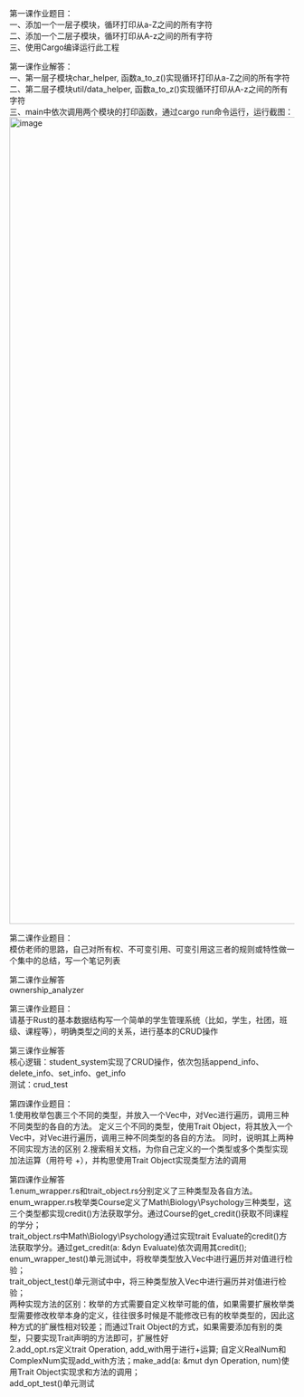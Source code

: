 第一课作业题目：  
一、添加一个一层子模块，循环打印从a-Z之间的所有字符  
二、添加一个二层子模块，循环打印从A-z之间的所有字符  
三、使用Cargo编译运行此工程  

第一课作业解答：  
一、第一层子模块char_helper, 函数a_to_z()实现循环打印从a-Z之间的所有字符    
二、第二层子模块util/data_helper, 函数a_to_z()实现循环打印从A-z之间的所有字符  
三、main中依次调用两个模块的打印函数，通过cargo run命令运行，运行截图：  
<img width="1426" alt="image" src="https://github.com/lihuineo/TinTinRustCourse/assets/161575076/d58a4bc1-1380-40b1-a058-e37ff9b81bf9">


第二课作业题目：  
模仿老师的思路，自己对所有权、不可变引用、可变引用这三者的规则或特性做一个集中的总结，写一个笔记列表

第二课作业解答  
ownership_analyzer

第三课作业题目：  
请基于Rust的基本数据结构写一个简单的学生管理系统（比如，学生，社团，班级、课程等），明确类型之间的关系，进行基本的CRUD操作  

第三课作业解答  
核心逻辑：student_system实现了CRUD操作，依次包括append_info、delete_info、set_info、get_info  
测试：crud_test

第四课作业题目：  
1.使用枚举包裹三个不同的类型，并放入一个Vec中，对Vec进行遍历，调用三种不同类型的各自的方法。
定义三个不同的类型，使用Trait Object，将其放入一个Vec中，对Vec进行遍历，调用三种不同类型的各自的方法。
同时，说明其上两种不同实现方法的区别
2.搜索相关文档，为你自己定义的一个类型或多个类型实现加法运算（用符号 +），并构思使用Trait Object实现类型方法的调用

第四课作业解答  
1.enum_wrapper.rs和trait_object.rs分别定义了三种类型及各自方法。  enum_wrapper.rs枚举类Course定义了Math\Biology\Psychology三种类型，这三个类型都实现credit()方法获取学分。通过Course的get_credit()获取不同课程的学分；  
trait_object.rs中Math\Biology\Psychology通过实现trait Evaluate的credit()方法获取学分。通过get_credit(a: &dyn Evaluate)依次调用其credit();  
enum_wrapper_test()单元测试中，将枚举类型放入Vec中进行遍历并对值进行检验；  
trait_object_test()单元测试中中，将三种类型放入Vec中进行遍历并对值进行检验；  
两种实现方法的区别：枚举的方式需要自定义枚举可能的值，如果需要扩展枚举类型需要修改枚举本身的定义，往往很多时候是不能修改已有的枚举类型的，因此这种方式的扩展性相对较差；而通过Trait Object的方式，如果需要添加有别的类型，只要实现Trait声明的方法即可，扩展性好  
2.add_opt.rs定义trait Operation, add_with用于进行+运算; 自定义RealNum和ComplexNum实现add_with方法；make_add(a: &mut dyn Operation, num)使用Trait Object实现求和方法的调用；  
add_opt_test()单元测试

